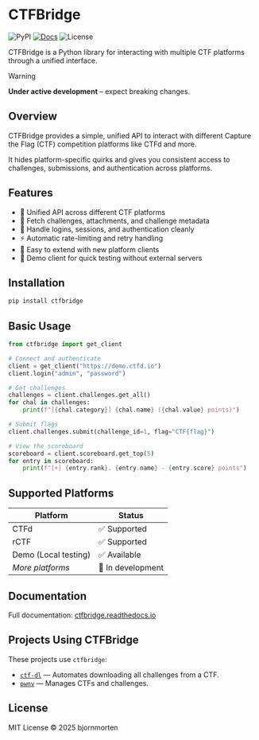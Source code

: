 # CTFBridge

![PyPI](https://img.shields.io/pypi/v/ctfbridge)
[![Docs](https://img.shields.io/badge/docs-readthedocs-blue.svg)](https://ctfbridge.readthedocs.io)
![License](https://img.shields.io/github/license/bjornmorten/ctfbridge)

CTFBridge is a Python library for interacting with multiple CTF platforms through a unified interface.

> [!WARNING]
> **Under active development** – expect breaking changes.

## Overview

CTFBridge provides a simple, unified API to interact with different Capture the Flag (CTF) competition platforms like CTFd and more.

It hides platform-specific quirks and gives you consistent access to challenges, submissions, and authentication across platforms.

## Features

- 🌟 Unified API across different CTF platforms
- 📄 Fetch challenges, attachments, and challenge metadata
- 🔑 Handle logins, sessions, and authentication cleanly
- ⚡ Automatic rate-limiting and retry handling
- 🧩 Easy to extend with new platform clients
- 🧪 Demo client for quick testing without external servers

## Installation

```bash
pip install ctfbridge
```

## Basic Usage

```python
from ctfbridge import get_client

# Connect and authenticate
client = get_client("https://demo.ctfd.io")
client.login("admin", "password")

# Get challenges
challenges = client.challenges.get_all()
for chal in challenges:
    print(f"[{chal.category}] {chal.name} ({chal.value} points)")

# Submit flags
client.challenges.submit(challenge_id=1, flag="CTF{flag}")

# View the scoreboard
scoreboard = client.scoreboard.get_top(5)
for entry in scoreboard:
    print(f"[+] {entry.rank}. {entry.name} - {entry.score} points")
```

## Supported Platforms

| Platform             | Status            |
| -------------------- | ----------------- |
| CTFd                 | ✅ Supported      |
| rCTF                 | ✅ Supported      |
| Demo (Local testing) | ✅ Available      |
| _More platforms_     | 🚧 In development |

## Documentation

Full documentation: [ctfbridge.readthedocs.io](https://ctfbridge.readthedocs.io/)

## Projects Using CTFBridge

These projects use `ctfbridge`:

- [`ctf-dl`](https://github.com/bjornmorten/ctf-dl) — Automates downloading all challenges from a CTF.
- [`pwnv`](https://github.com/CarixoHD/pwnv) — Manages CTFs and challenges.

## License

MIT License © 2025 bjornmorten

